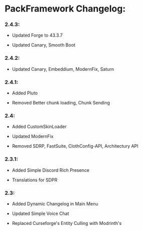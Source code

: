 # PackFramework Changelog:

### 2.4.3:
- Updated Forge to 43.3.7

- Updated Canary, Smooth
Boot

### 2.4.2:
- Updated Canary,
Embeddium, ModernFix,
Saturn

### 2.4.1:
- Added Pluto

- Removed Better chunk
loading, Chunk Sending

### 2.4:
- Added CustomSkinLoader

- Updated ModernFix

- Removed SDRP, FastSuite,
ClothConfig-API, Architectury
API

### 2.3.1:
- Added Simple Discord Rich
Presence

- Translations for SDPR

### 2.3:
- Added Dynamic Changelog
in Main Menu

- Updated Simple Voice Chat

- Replaced Curseforge's
Entity Culling with Modrinth's
